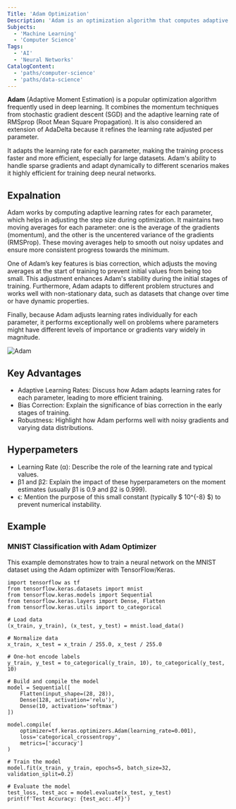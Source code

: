 ```yaml
---
Title: 'Adam Optimization'
Description: 'Adam is an optimization algorithm that computes adaptive learning rates for each parameter basically is combination of SGD with momentum and RMSprop and also considers an extension of AdaDelta.'
Subjects:
  - 'Machine Learning'
  - 'Computer Science'
Tags:
  - 'AI'
  - 'Neural Networks'
CatalogContent:
  - 'paths/computer-science'
  - 'paths/data-science'
---
```


**Adam** (Adaptive Moment Estimation) is a popular optimization algorithm frequently used in deep learning. It combines the momentum techniques from stochastic gradient descent (SGD) and the adaptive learning rate of RMSprop (Root Mean Square Propagation). It is also considered an extension of AdaDelta because it refines the learning rate adjusted per parameter.

It adapts the learning rate for each parameter, making the training process faster and more efficient, especially for large datasets. Adam's ability to handle sparse gradients and adapt dynamically to different scenarios makes it highly efficient for training deep neural networks.

## Expalnation
Adam works by computing adaptive learning rates for each parameter, which helps in adjusting the step size during optimization. It maintains two moving averages for each parameter: one is the average of the gradients (momentum), and the other is the uncentered variance of the gradients (RMSProp). These moving averages help to smooth out noisy updates and ensure more consistent progress towards the minimum.

One of Adam’s key features is bias correction, which adjusts the moving averages at the start of training to prevent initial values from being too small. This adjustment enhances Adam's stability during the initial stages of training. Furthermore, Adam adapts to different problem structures and works well with non-stationary data, such as datasets that change over time or have dynamic properties.

Finally, because Adam adjusts learning rates individually for each parameter, it performs exceptionally well on problems where parameters might have different levels of importance or gradients vary widely in magnitude.

![Adam](https://machinelearningmastery.com/wp-content/uploads/2017/05/Comparison-of-Adam-to-Other-Optimization-Algorithms-Training-a-Multilayer-Perceptron.png)

## Key Advantages 
- Adaptive Learning Rates: Discuss how Adam adapts learning rates for each parameter, leading to more efficient training.
- Bias Correction: Explain the significance of bias correction in the early stages of training.
- Robustness: Highlight how Adam performs well with noisy gradients and varying data distributions.

## Hyperpameters
- Learning Rate (α): Describe the role of the learning rate and typical values.
- β1​ and β2​: Explain the impact of these hyperparameters on the moment estimates (usually β1​ is 0.9 and β2​ is 0.999).
- ϵ: Mention the purpose of this small constant (typically $ 10^{-8} $) to prevent numerical instability.

## Example
### MNIST Classification with Adam Optimizer

This example demonstrates how to train a neural network on the MNIST dataset using the Adam optimizer with TensorFlow/Keras.

```codebyte/python
import tensorflow as tf
from tensorflow.keras.datasets import mnist
from tensorflow.keras.models import Sequential
from tensorflow.keras.layers import Dense, Flatten
from tensorflow.keras.utils import to_categorical

# Load data
(x_train, y_train), (x_test, y_test) = mnist.load_data()

# Normalize data
x_train, x_test = x_train / 255.0, x_test / 255.0

# One-hot encode labels
y_train, y_test = to_categorical(y_train, 10), to_categorical(y_test, 10)

# Build and compile the model
model = Sequential([
    Flatten(input_shape=(28, 28)),
    Dense(128, activation='relu'),
    Dense(10, activation='softmax')
])

model.compile(
    optimizer=tf.keras.optimizers.Adam(learning_rate=0.001),
    loss='categorical_crossentropy',
    metrics=['accuracy']
)

# Train the model
model.fit(x_train, y_train, epochs=5, batch_size=32, validation_split=0.2)

# Evaluate the model
test_loss, test_acc = model.evaluate(x_test, y_test)
print(f'Test Accuracy: {test_acc:.4f}')
```